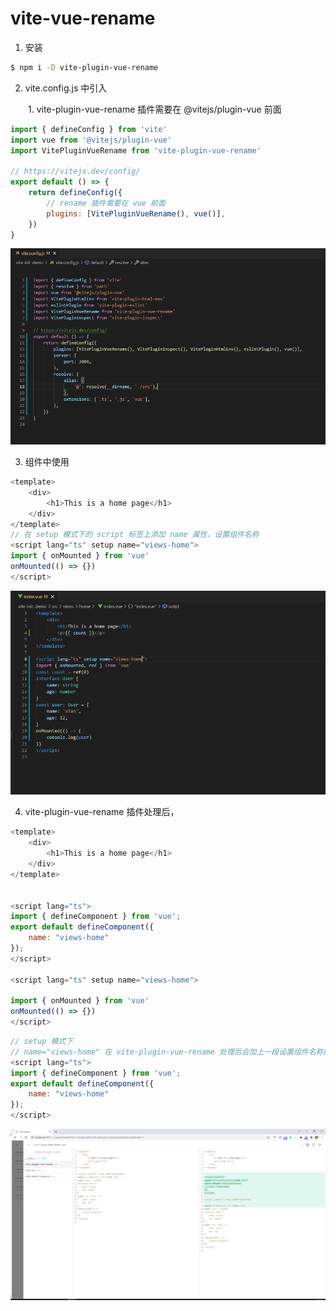 # vite-vue-rename

1. 安装

```Bash
$ npm i -D vite-plugin-vue-rename

```


2. vite.config.js 中引入

&ensp;&ensp;&ensp;&ensp;1. vite-plugin-vue-rename 插件需要在 @vitejs/plugin-vue 前面

```JavaScript
import { defineConfig } from 'vite'
import vue from '@vitejs/plugin-vue'
import VitePluginVueRename from 'vite-plugin-vue-rename'

// https://vitejs.dev/config/
export default () => {
    return defineConfig({
        // rename 插件需要在 vue 前面
        plugins: [VitePluginVueRename(), vue()],
    })
}

```
![](https://github.com/xyuh111/vite-plugin-vue-rename/blob/master/IMG/d52729ca.png)


3. 组件中使用

```JavaScript
<template>
    <div>
        <h1>This is a home page</h1>
    </div>
</template>
// 在 setup 模式下的 script 标签上添加 name 属性，设置组件名称
<script lang="ts" setup name="views-home">
import { onMounted } from 'vue'
onMounted(() => {})
</script>
```
![](https://github.com/xyuh111/vite-plugin-vue-rename/blob/master/IMG/78b2f5d0.png)


4. vite-plugin-vue-rename 插件处理后，

```JavaScript
<template>
    <div>
        <h1>This is a home page</h1>
    </div>
</template>


<script lang="ts">
import { defineComponent } from 'vue';
export default defineComponent({
    name: "views-home"
});
</script>

<script lang="ts" setup name="views-home">

import { onMounted } from 'vue'
onMounted(() => {})
</script>


```


```JavaScript
// setup 模式下
// name="views-home" 在 vite-plugin-vue-rename 处理后会加上一段设置组件名称的script 标签
<script lang="ts">
import { defineComponent } from 'vue';
export default defineComponent({
    name: "views-home"
});
</script>
```

![](https://github.com/xyuh111/vite-plugin-vue-rename/blob/master/IMG/azYucG5n.png)


